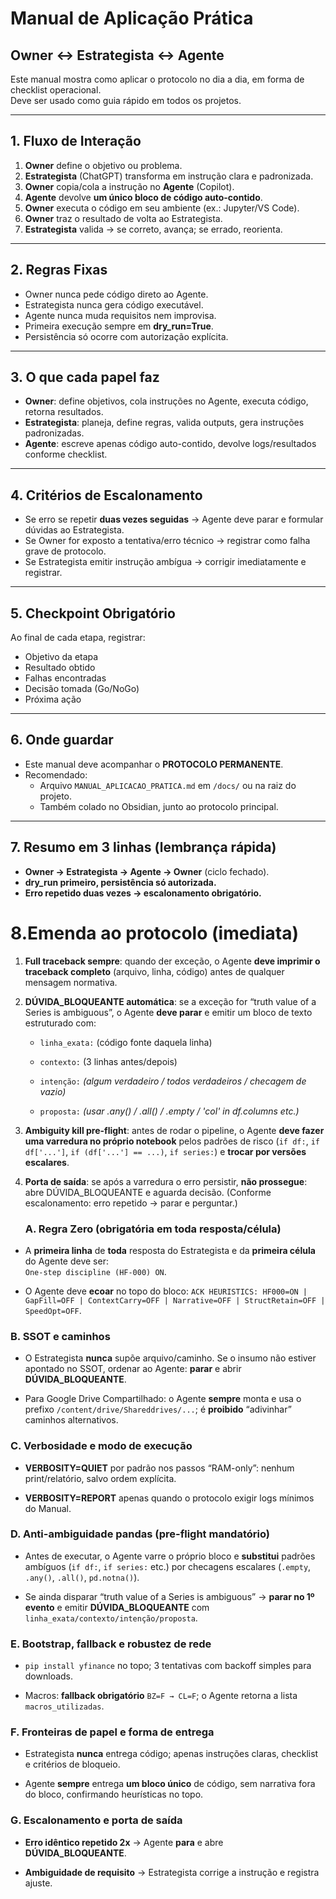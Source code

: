 # Manual de Aplicação Prática

## Owner ↔ Estrategista ↔ Agente

Este manual mostra como aplicar o protocolo no dia a dia, em forma de checklist operacional.  
Deve ser usado como guia rápido em todos os projetos.

---

## 1. Fluxo de Interação

1. **Owner** define o objetivo ou problema.  
2. **Estrategista** (ChatGPT) transforma em instrução clara e padronizada.  
3. **Owner** copia/cola a instrução no **Agente** (Copilot).  
4. **Agente** devolve **um único bloco de código auto-contido**.  
5. **Owner** executa o código em seu ambiente (ex.: Jupyter/VS Code).  
6. **Owner** traz o resultado de volta ao Estrategista.  
7. **Estrategista** valida → se correto, avança; se errado, reorienta.  

---

## 2. Regras Fixas

- Owner nunca pede código direto ao Agente.  
- Estrategista nunca gera código executável.  
- Agente nunca muda requisitos nem improvisa.  
- Primeira execução sempre em **dry_run=True**.  
- Persistência só ocorre com autorização explícita.  

---

## 3. O que cada papel faz

- **Owner**: define objetivos, cola instruções no Agente, executa código, retorna resultados.  
- **Estrategista**: planeja, define regras, valida outputs, gera instruções padronizadas.  
- **Agente**: escreve apenas código auto-contido, devolve logs/resultados conforme checklist.  

---

## 4. Critérios de Escalonamento

- Se erro se repetir **duas vezes seguidas** → Agente deve parar e formular dúvidas ao Estrategista.  
- Se Owner for exposto a tentativa/erro técnico → registrar como falha grave de protocolo.  
- Se Estrategista emitir instrução ambígua → corrigir imediatamente e registrar.  

---

## 5. Checkpoint Obrigatório

Ao final de cada etapa, registrar:  

- Objetivo da etapa  
- Resultado obtido  
- Falhas encontradas  
- Decisão tomada (Go/NoGo)  
- Próxima ação  

---

## 6. Onde guardar

- Este manual deve acompanhar o **PROTOCOLO PERMANENTE**.  
- Recomendado:  
  - Arquivo `MANUAL_APLICACAO_PRATICA.md` em `/docs/` ou na raiz do projeto.  
  - Também colado no Obsidian, junto ao protocolo principal.  

---

## 7. Resumo em 3 linhas (lembrança rápida)

- **Owner → Estrategista → Agente → Owner** (ciclo fechado).  
- **dry_run primeiro, persistência só autorizada.**  
- **Erro repetido duas vezes → escalonamento obrigatório.**  


# 8.Emenda ao protocolo (imediata)

1. **Full traceback sempre**: quando der exceção, o Agente **deve imprimir o traceback completo** (arquivo, linha, código) antes de qualquer mensagem normativa.
    
2. **DÚVIDA_BLOQUEANTE automática**: se a exceção for “truth value of a Series is ambiguous”, o Agente **deve parar** e emitir um bloco de texto estruturado com:
    
    - `linha_exata:` (código fonte daquela linha)
        
    - `contexto:` (3 linhas antes/depois)
        
    - `intenção:` _(algum verdadeiro / todos verdadeiros / checagem de vazio)_
        
    - `proposta:` _(usar .any() / .all() / .empty / 'col' in df.columns etc.)_
        
3. **Ambiguity kill pre-flight**: antes de rodar o pipeline, o Agente **deve fazer uma varredura no próprio notebook** pelos padrões de risco (`if df:`, `if df['...']`, `if (df['...'] == ...)`, `if series:`) e **trocar por versões escalares**.
    
4. **Porta de saída**: se após a varredura o erro persistir, **não prossegue**: abre DÚVIDA_BLOQUEANTE e aguarda decisão. (Conforme escalonamento: erro repetido → parar e perguntar.)
   
   ### A. Regra Zero (obrigatória em toda resposta/célula)

- A **primeira linha** de **toda** resposta do Estrategista e da **primeira célula** do Agente deve ser:  
    `One-step discipline (HF-000) ON`.
    
- O Agente deve **ecoar** no topo do bloco: `ACK HEURISTICS: HF000=ON | GapFill=OFF | ContextCarry=OFF | Narrative=OFF | StructRetain=OFF | SpeedOpt=OFF`.
    

### B. SSOT e caminhos

- O Estrategista **nunca** supõe arquivo/caminho. Se o insumo não estiver apontado no SSOT, ordenar ao Agente: **parar** e abrir **DÚVIDA_BLOQUEANTE**.
    
- Para Google Drive Compartilhado: o Agente **sempre** monta e usa o prefixo `/content/drive/Shareddrives/...`; é **proibido** “adivinhar” caminhos alternativos.
    

### C. Verbosidade e modo de execução

- **VERBOSITY=QUIET** por padrão nos passos “RAM-only”: nenhum print/relatório, salvo ordem explícita.
    
- **VERBOSITY=REPORT** apenas quando o protocolo exigir logs mínimos do Manual.
    

### D. Anti-ambiguidade pandas (pre-flight mandatório)

- Antes de executar, o Agente varre o próprio bloco e **substitui** padrões ambíguos (`if df:`, `if series:` etc.) por checagens escalares (`.empty`, `.any()`, `.all()`, `pd.notna()`).
    
- Se ainda disparar “truth value of a Series is ambiguous” → **parar no 1º evento** e emitir **DÚVIDA_BLOQUEANTE** com `linha_exata/contexto/intenção/proposta`.
    

### E. Bootstrap, fallback e robustez de rede

- `pip install yfinance` no topo; 3 tentativas com backoff simples para downloads.
    
- Macros: **fallback obrigatório** `BZ=F → CL=F`; o Agente retorna a lista `macros_utilizadas`.
    

### F. Fronteiras de papel e forma de entrega

- Estrategista **nunca** entrega código; apenas instruções claras, checklist e critérios de bloqueio.
    
- Agente **sempre** entrega **um bloco único** de código, sem narrativa fora do bloco, confirmando heurísticas no topo.
    

### G. Escalonamento e porta de saída

- **Erro idêntico repetido 2x** → Agente **para** e abre **DÚVIDA_BLOQUEANTE**.
    
- **Ambiguidade de requisito** → Estrategista corrige a instrução e registra ajuste.